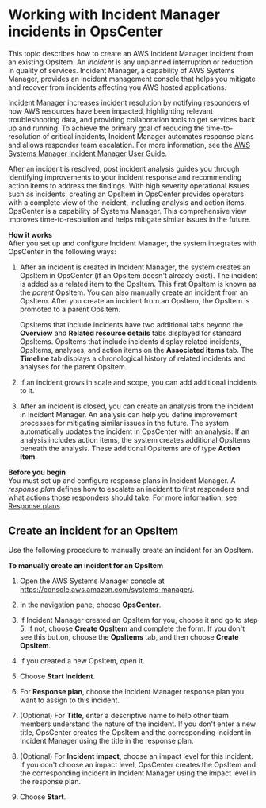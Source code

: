 # Working with Incident Manager incidents in OpsCenter<a name="OpsCenter-create-OpsItems-for-Incident-Manager"></a>

This topic describes how to create an AWS Incident Manager incident from an existing OpsItem\. An *incident* is any unplanned interruption or reduction in quality of services\. Incident Manager, a capability of AWS Systems Manager, provides an incident management console that helps you mitigate and recover from incidents affecting you AWS hosted applications\.

Incident Manager increases incident resolution by notifying responders of how AWS resources have been impacted, highlighting relevant troubleshooting data, and providing collaboration tools to get services back up and running\. To achieve the primary goal of reducing the time\-to\-resolution of critical incidents, Incident Manager automates response plans and allows responder team escalation\. For more information, see the [AWS Systems Manager Incident Manager User Guide](https://docs.aws.amazon.com/incident-manager/latest/userguide)\.

After an incident is resolved, post incident analysis guides you through identifying improvements to your incident response and recommending action items to address the findings\. With high severity operational issues such as incidents, creating an OpsItem in OpsCenter provides operators with a complete view of the incident, including analysis and action items\. OpsCenter is a capability of Systems Manager\. This comprehensive view improves time\-to\-resolution and helps mitigate similar issues in the future\.

**How it works**  
After you set up and configure Incident Manager, the system integrates with OpsCenter in the following ways:

1. After an incident is created in Incident Manager, the system creates an OpsItem in OpsCenter \(if an OpsItem doesn't already exist\)\. The incident is added as a related item to the OpsItem\. This first OpsItem is known as the *parent* OpsItem\. You can also manually create an incident from an OpsItem\. After you create an incident from an OpsItem, the OpsItem is promoted to a parent OpsItem\.

   OpsItems that include incidents have two additional tabs beyond the **Overview** and **Related resource details** tabs displayed for standard OpsItems\. OpsItems that include incidents display related incidents, OpsItems, analyses, and action items on the **Associated items** tab\. The **Timeline** tab displays a chronological history of related incidents and analyses for the parent OpsItem\.

1. If an incident grows in scale and scope, you can add additional incidents to it\.

1. After an incident is closed, you can create an analysis from the incident in Incident Manager\. An analysis can help you define improvement processes for mitigating similar issues in the future\. The system automatically updates the incident in OpsCenter with an analysis\. If an analysis includes action items, the system creates additional OpsItems beneath the analysis\. These additional OpsItems are of type **Action Item**\. 

**Before you begin**  
You must set up and configure response plans in Incident Manager\. A *response plan* defines how to escalate an incident to first responders and what actions those responders should take\. For more information, see [Response plans](https://docs.aws.amazon.com/incident-manager/latest/userguideresponse-plans.html)\.

## Create an incident for an OpsItem<a name="OpsCenter-create-OpsItems-for-Incident-Manager-create"></a>

Use the following procedure to manually create an incident for an OpsItem\.

**To manually create an incident for an OpsItem**

1. Open the AWS Systems Manager console at [https://console\.aws\.amazon\.com/systems\-manager/](https://console.aws.amazon.com/systems-manager/)\.

1. In the navigation pane, choose **OpsCenter**\.

1. If Incident Manager created an OpsItem for you, choose it and go to step 5\. If not, choose **Create OpsItem** and complete the form\. If you don't see this button, choose the **OpsItems** tab, and then choose **Create OpsItem**\.

1. If you created a new OpsItem, open it\.

1. Choose **Start Incident**\.

1. For **Response plan**, choose the Incident Manager response plan you want to assign to this incident\.

1. \(Optional\) For **Title**, enter a descriptive name to help other team members understand the nature of the incident\. If you don't enter a new title, OpsCenter creates the OpsItem and the corresponding incident in Incident Manager using the title in the response plan\.

1. \(Optional\) For **Incident impact**, choose an impact level for this incident\. If you don't choose an impact level, OpsCenter creates the OpsItem and the corresponding incident in Incident Manager using the impact level in the response plan\.

1. Choose **Start**\.